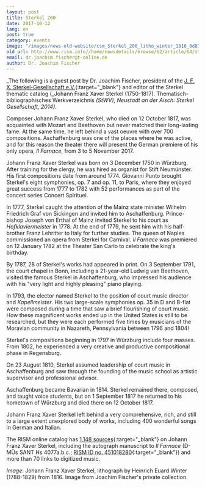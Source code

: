 ```yaml
---
layout: post
title: Sterkel 200
date: 2017-10-12
lang: en
post: true
category: events
image: "/images/news-old-website/csm_Sterkel_200_litho_winter_1816_8d878b10ff.jpg"
old_url: http://www.rism.info//home/newsdetails/browse/62/article/64/sterkel-200.html
email: dr.joachim.fischer@t-online.de
author: Dr. Joachim Fischer
---
```



_The following is a guest post by Dr. Joachim Fischer, president of the [J. F. X. Sterkel-Gesellschaft e.V.](http://www.sterkel-gesellschaft.org/de/){:target="_blank"} and editor of the Sterkel thematic catalog (_Johann Franz Xaver Sterkel (1750-1817). Thematisch-bibliographisches Werkverzeichnis _(StWV), Neustadt an der Aisch: Sterkel Gesellschaft, 2014)._

Composer Johann Franz Xaver Sterkel, who died on 12 October 1817, was acquainted with Mozart and Beethoven but never matched their long-lasting fame. At the same time, he left behind a vast oeuvre with over 700 compositions. Aschaffenburg was one of the places where he was active, and for this reason the theater there will present the German premiere of his only opera, _Il Farnace_, from 3 to 5 November 2017.

Johann Franz Xaver Sterkel was born on 3 December 1750 in Würzburg. After training for the clergy, he was hired as organist for Stift Neumünster. His first compositions date from around 1774. Giovanni Punto brought Sterkel's eight symphonies, op. 7 and op. 11, to Paris, where they enjoyed great success from 1777 to 1782 with 52 performances as part of the concert series Concert Spirituel.

In 1777, Sterkel caught the attention of the Mainz state minister Wilhelm Friedrich Graf von Sickingen and invited him to Aschaffenburg. Prince-bishop Joseph von Erthal of Mainz invited Sterkel to his court as _Hofklaviermeister_ in 1778. At the end of 1779, he sent him with his half-brother Franz Lehritter to Italy for further studies. The queen of Naples commissioned an opera from Sterkel for Carnival. _Il Farnace_ was premiered on 12 January 1782 at the Theater San Carlo to celebrate the king's birthday.

By 1787, 28 of Sterkel's works had appeared in print. On 3 September 1791, the court chapel in Bonn, including a 21-year-old Ludwig van Beethoven, visited the famous Sterkel in Aschaffenburg, who impressed his audience with his "very light and highly pleasing" piano playing.

In 1793, the elector named Sterkel to the position of court music director and _Kapellmeister_. His two large-scale symphonies op. 35 in D and B-flat were composed during a time that saw a brief flourishing of court music. How these magnificent works ended up in the United States is still to be researched, but they were each performed five times by musicians of the Moravian community in Nazareth, Pennsylvania between 1796 and 1804!

Sterkel's compositions beginning in 1797 in Würzburg include four masses. From 1802, he experienced a very creative and productive compositional phase in Regensburg.

On 23 August 1810, Sterkel assumed leadership of court music in Aschaffenburg and saw through the founding of the music school as artistic supervisor and professional advisor.

Aschaffenburg became Bavarian in 1814. Sterkel remained there, composed, and taught voice students, but on 1 September 1817 he returned to his hometown of Würzburg and died there on 12 October 1817.

Johann Franz Xaver Sterkel left behind a very comprehensive, rich, and still to a large extent unexplored body of works, including 400 wonderful songs in German and Italian.

The RISM online catalog has [1,148 sources](https://opac.rism.info/search?View=rism&author=Sterkel+Franz+Xaver&Language=en){:target="_blank"} on Johann Franz Xaver Sterkel, including the autograph manuscript to _Il Farnace_ (D-MÜs SANT Hs 4077a.b.c.; [RISM ID no. 451018280](https://opac.rism.info/search?id=451018280&Language=en){:target="_blank"}) and more than 70 links to digitized music.


_Image_: Johann Franz Xaver Sterkel, lithograph by Heinrich Euard Winter (1788-1829) from 1816. Image from Joachim Fischer's private collection.



